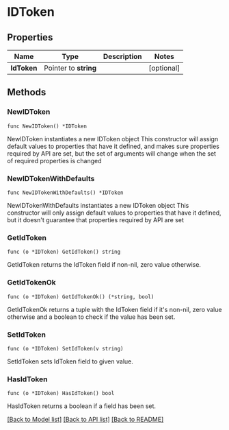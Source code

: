 # IDToken

## Properties

Name | Type | Description | Notes
------------ | ------------- | ------------- | -------------
**IdToken** | Pointer to **string** |  | [optional] 

## Methods

### NewIDToken

`func NewIDToken() *IDToken`

NewIDToken instantiates a new IDToken object
This constructor will assign default values to properties that have it defined,
and makes sure properties required by API are set, but the set of arguments
will change when the set of required properties is changed

### NewIDTokenWithDefaults

`func NewIDTokenWithDefaults() *IDToken`

NewIDTokenWithDefaults instantiates a new IDToken object
This constructor will only assign default values to properties that have it defined,
but it doesn't guarantee that properties required by API are set

### GetIdToken

`func (o *IDToken) GetIdToken() string`

GetIdToken returns the IdToken field if non-nil, zero value otherwise.

### GetIdTokenOk

`func (o *IDToken) GetIdTokenOk() (*string, bool)`

GetIdTokenOk returns a tuple with the IdToken field if it's non-nil, zero value otherwise
and a boolean to check if the value has been set.

### SetIdToken

`func (o *IDToken) SetIdToken(v string)`

SetIdToken sets IdToken field to given value.

### HasIdToken

`func (o *IDToken) HasIdToken() bool`

HasIdToken returns a boolean if a field has been set.


[[Back to Model list]](../README.md#documentation-for-models) [[Back to API list]](../README.md#documentation-for-api-endpoints) [[Back to README]](../README.md)


